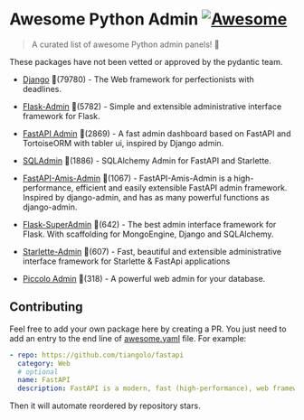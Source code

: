 # Awesome Python Admin [![Awesome](https://awesome.re/badge-flat.svg)](https://github.com/sindresorhus/awesome)

> A curated list of awesome Python admin panels! 🐍

These packages have not been vetted or approved by the pydantic team.



- [Django](https://github.com/django/django) 🌟(79780) - The Web framework for perfectionists with deadlines.

- [Flask-Admin](https://github.com/flask-admin/flask-admin) 🌟(5782) - Simple and extensible administrative interface framework for Flask.

- [FastAPI Admin](https://github.com/fastapi-admin/fastapi-admin) 🌟(2869) - A fast admin dashboard based on FastAPI and TortoiseORM with tabler ui, inspired by Django admin.

- [SQLAdmin](https://github.com/aminalaee/sqladmin) 🌟(1886) - SQLAlchemy Admin for FastAPI and Starlette.

- [FastAPI-Amis-Admin](https://github.com/amisadmin/fastapi-amis-admin) 🌟(1067) - FastAPI-Amis-Admin is a high-performance, efficient and easily extensible FastAPI admin framework. Inspired by django-admin, and has as many powerful functions as django-admin.

- [Flask-SuperAdmin](https://github.com/syrusakbary/Flask-SuperAdmin) 🌟(642) - The best admin interface framework for Flask. With scaffolding for MongoEngine, Django and SQLAlchemy.

- [Starlette-Admin](https://github.com/jowilf/starlette-admin) 🌟(607) - Fast, beautiful and extensible administrative interface framework for Starlette & FastApi applications

- [Piccolo Admin](https://github.com/piccolo-orm/piccolo_admin) 🌟(318) - A powerful web admin for your database.



## Contributing

Feel free to add your own package here by creating a PR. You just need to add an entry to the end line of [awesome.yaml](./awesome.yaml) file.
For example:

```yaml
- repo: https://github.com/tiangolo/fastapi
  category: Web
  # optional
  name: FastAPI
  description: FastAPI is a modern, fast (high-performance), web framework for building APIs with Python 3.6+ based on standard Python type hints.
```

Then it will automate reordered by repository stars.